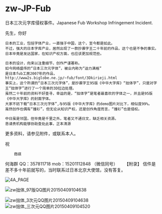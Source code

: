 # zw-JP-Fub
日本三次元字库侵权事件。Japanese Fub Workshop Infringement Incident.

先生，你好

    日本的工业，包括字体产业，一直强于中国，这个，至今都是如此。
    不过，强大的日本字库产业，居然出现了一款抄袭字王二十年前的作品，这个也是不争的事实。
    日本毕竟是发达国家，在知识产权方面，也应该更加规范些。

    日本的设计，向来以注重细节，创作严谨著称。
    如今网络盛传的“日本三次元字体”，被业内称为“迫力满格”
    是日本fub工房2007年的作品，http://www2s.biglobe.ne.jp/~fub/font/3Dkirieji.html
    事实上，这个所谓的“日本三次元字体”，是抄袭字王95版《中华大字库》“拙体字”，只是对字王“拙体字”进行了一个简单的3D拉边处理。
    虽然二十年前的资料不好查寻，幸运的是，“拙体字”是笔者最喜欢的字体之一，并且是95版《中华大字库》的封面字体。
    大家不妨下载“日本三次元字体”,与95版《中华大字库》的demo图片对比下，相似度99%。
    虽然创作也偶有“撞衫”，但无论从知识产权，还是创作角度而言，“撞衫”也是侵权。

    中日虽是邻国，但毕竟是千里之外，笔者又不通日文，缺乏相关资源。
    恳请贵机构能够协助查处此事，正本清源
更多资料，请参见附件，或联系本人。



祝

		商祺

何海群
QQ：357811718
mob：15201112848 （微信同号）
 
【附录】
	信件是差不多十年前就写的，当时联系过日本北京大使馆，没有答复。

![4A_PAGE](https://github.com/user-attachments/assets/16e76d97-0cdd-4124-a271-f0a50474e617)

![zw拙体_97版QQ图片20150409104638](https://github.com/user-attachments/assets/2b835c24-cbd4-4c92-9a89-c70be29a46bb)

![zw拙体_3次元QQ图片20150409104638](https://github.com/user-attachments/assets/86d04139-5927-4866-9cc8-3cb05c5f43be)
![zw拙体_三次元QQ图片20150409104520](https://github.com/user-attachments/assets/ee5ebf01-fe92-421a-a4ac-13ad3e837deb)






